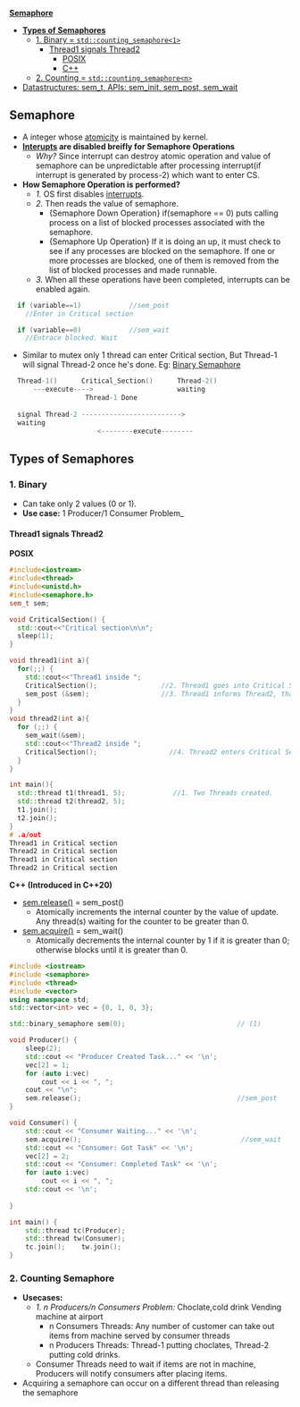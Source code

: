 **[Semaphore](sem)**
- **[Types of Semaphores](#t)**
  - [1. Binary = `std::counting_semaphore<1>`](#b)
    - [Thread1 signals Thread2](#t1st2)
      - [POSIX](#pos)
      - [C++](#cpp)
  - [2. Counting = `std::counting_semaphore<n>`](#coun)
- [Datastructures: sem_t, APIs: sem_init, sem_post, sem_wait](Datastructures_API.md)

<a name=sem></a>
## Semaphore
- A integer whose [atomicity](/Threads_Processes_IPC/Terms) is maintained by kernel.
- **[Interupts](/Operating_Systems/Linux/Kernel/Interrupts) are disabled breifly for Semaphore Operations**
  - *Why?* Since interrupt can destroy atomic operation and value of semaphore can be unpredictable after processing interrupt(if interrupt is generated by process-2) which want to enter CS.
- **How Semaphore Operation is performed?**
  - _1._ OS first disables [interrupts](/Operating_Systems/Linux/Kernel/Interrupts).
  - _2._ Then reads the value of semaphore. 
    - {Semaphore Down Operation} if(semaphore == 0) puts calling process on a list of blocked processes associated with the semaphore. 
    - {Semaphore Up Operation} If it is doing an up, it must check to see if any processes are blocked on the semaphore. If one or more processes are blocked, one of them is removed from the list of blocked processes and made runnable. 
  - _3._ When all these operations have been completed, interrupts can be enabled again.
```c
  if (variable==1)            //sem_post
    //Enter in Critical section 

  if (variable==0)            //sem_wait
    //Entrace blocked. Wait
```
- Similar to mutex only 1 thread can enter Critical section, But Thread-1 will signal Thread-2 once he's done. Eg: [Binary Semaphore](#t1st2)
```c
  Thread-1()      Critical_Section()      Thread-2()
      ---execute---->                     waiting
                   Thread-1 Done
                   
  signal Thread-2 ------------------------->
  waiting
                      <--------execute--------                  
```

<a name=t></a>
## Types of Semaphores
<a name=b></a>
### 1. Binary
- Can take only 2 values (0 or 1).
- **Use case:** 1 Producer/1 Consumer Problem_
<a name=t1st2></a>
#### Thread1 signals Thread2
<a name=pos></a>
**POSIX**
```c++
#include<iostream>
#include<thread>
#include<unistd.h>
#include<semaphore.h>
sem_t sem;

void CriticalSection() {
  std::cout<<"Critical section\n\n";
  sleep(1);
}

void thread1(int a){
  for(;;) {
    std::cout<<"Thread1 inside ";
    CriticalSection();                //2. Thread1 goes into Critical Section, does processing
    sem_post (&sem);                  //3. Thread1 informs Thread2, that Thread1 is out of Critical Section
  }
}
void thread2(int a){
  for (;;) {
    sem_wait(&sem);
    std::cout<<"Thread2 inside ";
    CriticalSection();                  //4. Thread2 enters Critical Section
  }
}

int main(){
  std::thread t1(thread1, 5);            //1. Two Threads created.
  std::thread t2(thread2, 5);
  t1.join();
  t2.join();
}
# .a/out
Thread1 in Critical section
Thread2 in Critical section
Thread1 in Critical section
Thread2 in Critical section
```

<a name=cpp></a>
**C++ (Introduced in C++20)**
<a name=rel></a>
- [sem.release()](https://en.cppreference.com/w/cpp/thread/counting_semaphore/release) = sem_post()
  - Atomically increments the internal counter by the value of update. Any thread(s) waiting for the counter to be greater than 0.
<a name=acq></a>
- [sem.acquire()](https://en.cppreference.com/w/cpp/thread/counting_semaphore/acquire) = sem_wait()
  - Atomically decrements the internal counter by 1 if it is greater than 0; otherwise blocks until it is greater than 0.
```cpp
#include <iostream>
#include <semaphore>
#include <thread>
#include <vector>
using namespace std;
std::vector<int> vec = {0, 1, 0, 3};

std::binary_semaphore sem(0);                            // (1)

void Producer() {
    sleep(2);
    std::cout << "Producer Created Task..." << '\n';
    vec[2] = 1;
    for (auto i:vec)
        cout << i << ", ";
    cout << "\n";
    sem.release();                                       //sem_post
}

void Consumer() {
    std::cout << "Consumer Waiting..." << '\n';
    sem.acquire();                                        //sem_wait
    std::cout << "Consumer: Got Task" << '\n';
    vec[2] = 2;
    std::cout << "Consumer: Completed Task" << '\n';
    for (auto i:vec)
        cout << i << ", ";
    std::cout << '\n';
    
}

int main() {
    std::thread tc(Producer);
    std::thread tw(Consumer);
    tc.join();    tw.join();
}
```

<a name=coun></a>
### 2. Counting Semaphore
- **Usecases:** 
  - _1. n Producers/n Consumers Problem:_ Choclate,cold drink Vending machine at airport
    - n Consumers Threads: Any number of customer can take out items from machine served by consumer threads
    - n Producers Threads: Thread-1 putting choclates, Thread-2 putting cold drinks.
  - Consumer Threads need to wait if items are not in machine, Producers will notify consumers after placing items.
- Acquiring a semaphore can occur on a different thread than releasing the semaphore
